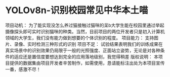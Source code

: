 # YOLOv8n-识别校园常见中华本土喵
项目动机：
  为了能实现没怎么养过猫接触过猫咪的呆b大学生能在校园里通过举起摄像探头即可实时识别猫咪的种类。当然，目前项目的两位开发者只是初入计算机领域的大学生，我们没有能力做到想要的个体识别的程度。
项目能力：
  支持图片、录像、实时检测三种形式的识别
项目不足：
  试验结果表明我们的训练成果在真实场景中的识别效果仍局限于一般的光照强度、正面站立姿势，无论是对各种条件的适应还是置信度要想达到完全的应用落地级别，我觉得稍差
版权说明：
  本项目提供的数据集由项目开发者辛苦制作，如需使用，恳请能标注出处为本项目宣传一番，感激不尽！
